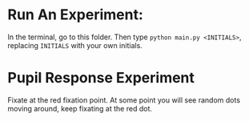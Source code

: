 # Run An Experiment:
In the terminal, go to this folder. Then type ```python main.py <INITIALS>```, replacing `INITIALS` with your own initials.

# Pupil Response Experiment

Fixate at the red fixation point. At some point you will see random dots moving around, keep fixating at the red dot.
